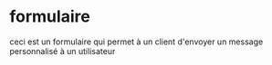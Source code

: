 # formulaire
ceci est un formulaire qui permet à un client d'envoyer un message personnalisé à un utilisateur
